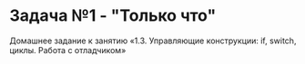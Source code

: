 # Задача №1 - "Только что" #
Домашнее задание к занятию «1.3. Управляющие конструкции: if, switch, циклы. Работа с отладчиком»